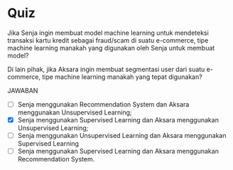 # Quiz

Jika Senja ingin membuat model machine learning untuk mendeteksi transaksi kartu kredit sebagai fraud/scam di suatu e-commerce, tipe machine learning manakah yang digunakan oleh Senja untuk membuat model?

Di lain pihak, jika Aksara ingin membuat segmentasi user dari suatu e-commerce, tipe machine learning manakah yang tepat digunakan?

JAWABAN
- [ ] Senja menggunakan Recommendation System dan Aksara menggunakan Unsupervised Learning;
- [X] Senja menggunakan Supervised Learning dan Aksara menggunakan Unsupervised Learning;
- [ ] Senja menggunakan Unsupervised Learning dan Aksara menggunakan Supervised Learning
- [ ] Senja menggunakan Supervised Learning dan Aksara menggunakan Recommendation System.
